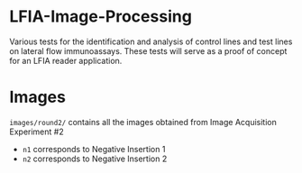 # LFIA-Image-Processing
Various tests for the identification and analysis of control lines and test lines on lateral flow immunoassays. These tests will serve as a proof of concept for an LFIA reader application.

# Images
`images/round2/` contains all the images obtained from Image Acquisition Experiment #2
* `n1` corresponds to Negative Insertion 1
* `n2` corresponds to Negative Insertion 2
